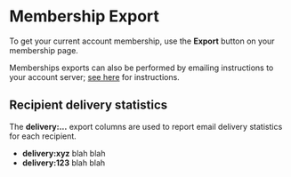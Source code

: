 <h1>Membership Export</h1>

To get your current account membership, use the **Export** button on
your membership page.


<div class="adv">  <!-- START ADVANCED -->

Memberships exports can also be performed by emailing instructions to
your account server; [see here](./emailactions[LINK-QARGS]) for
instructions.

</div>  <!-- END ADVANCED -->


## Recipient delivery statistics

The **delivery:...** export columns are used to report email delivery
statistics for each recipient.   

*  **delivery:xyz**  blah blah
*  **delivery:123**  blah blah


